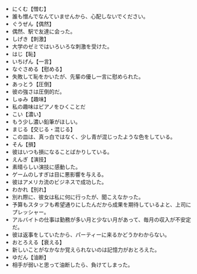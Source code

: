 - にくむ【憎む】
- 誰も憎んでなんていませんから、心配しないでください。
- ぐうぜん【偶然】
- 偶然、駅で友達に会った。
- しげき【刺激】
- 大学のゼミではいろいろな刺激を受けた。
- はじ【恥】
- いちげん【一言】
- なぐさめる【慰める】
- 失敗して恥をかいたが、先輩の優し一言に慰められた。
- あっとう【圧倒】
- 彼の強さは圧倒的だ。
- しゅみ【趣味】
- 私の趣味はピアノをひくことだ
- こい【濃い】
- もう少し濃い鉛筆がほしい。
- まじる【交じる・混じる】
- この皿は、真っ白ではなく、少し青が混じったような色をしている。
- そん【損】
- 彼はいつも損になることばかりしている。
- えんぎ【演技】
- 素晴らしい演技に感動した。
- ゲームのしすぎは目に悪影響を与える。
- 彼はアメリカ流のビジネスで成功した。
- わかれ【別れ】
- 別れ際に、彼女は私に何に行ったが、聞こえなかった。
- 予算もスタッフも希望通りにしたんだから成果を期待しているよと、上司にプレッシャー。
- アルバイトの仕事は勤務が多い月と少ない月があって、毎月の収入が不安定だ。
- 彼は返事をしていたから、パーティーに来るかどうかわからない。
- おとろえる【衰える】
- 新しいことがなかなか覚えられないのは記憶力がおとろえた。
- ゆだん【油断】
- 相手が弱いと思って油断したら、負けてしまった。